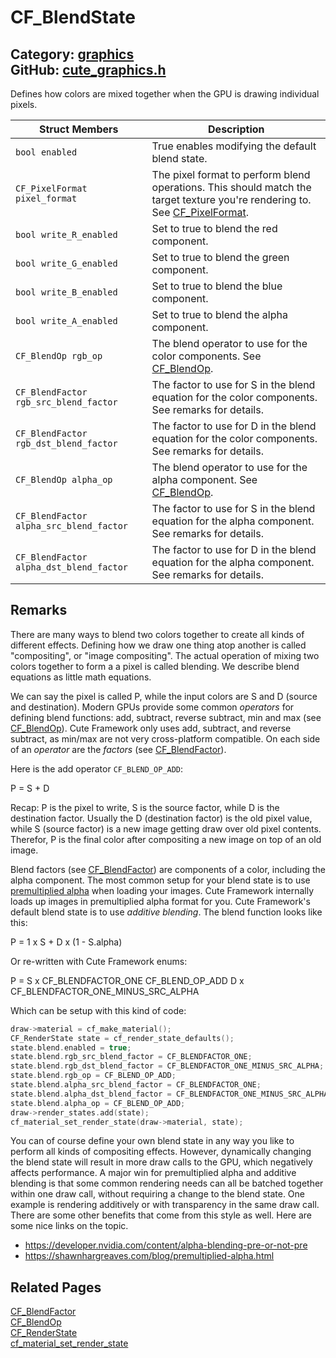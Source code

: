 [](../header.md ':include')

# CF_BlendState

Category: [graphics](https://github.com/RandyGaul/cute_framework/blob/master/docs/api_reference?id=graphics)  
GitHub: [cute_graphics.h](https://github.com/RandyGaul/cute_framework/blob/master/include/cute_graphics.h)  
---

Defines how colors are mixed together when the GPU is drawing individual pixels.

Struct Members | Description
--- | ---
`bool enabled` | True enables modifying the default blend state.
`CF_PixelFormat pixel_format` | The pixel format to perform blend operations. This should match the target texture you're rendering to. See [CF_PixelFormat](https://github.com/RandyGaul/cute_framework/blob/master/docs/graphics/cf_pixelformat.md).
`bool write_R_enabled` | Set to true to blend the red component.
`bool write_G_enabled` | Set to true to blend the green component.
`bool write_B_enabled` | Set to true to blend the blue component.
`bool write_A_enabled` | Set to true to blend the alpha component.
`CF_BlendOp rgb_op` | The blend operator to use for the color components. See [CF_BlendOp](https://github.com/RandyGaul/cute_framework/blob/master/docs/graphics/cf_blendop.md).
`CF_BlendFactor rgb_src_blend_factor` | The factor to use for S in the blend equation for the color components. See remarks for details.
`CF_BlendFactor rgb_dst_blend_factor` | The factor to use for D in the blend equation for the color components. See remarks for details.
`CF_BlendOp alpha_op` | The blend operator to use for the alpha component. See [CF_BlendOp](https://github.com/RandyGaul/cute_framework/blob/master/docs/graphics/cf_blendop.md).
`CF_BlendFactor alpha_src_blend_factor` | The factor to use for S in the blend equation for the alpha component. See remarks for details.
`CF_BlendFactor alpha_dst_blend_factor` | The factor to use for D in the blend equation for the alpha component. See remarks for details.

## Remarks

There are many ways to blend two colors together to create all kinds of different effects. Defining how we draw one thing atop
another is called "compositing", or "image compositing". The actual operation of mixing two colors together to form a
a pixel is called blending. We describe blend equations as little math equations.

We can say the pixel is called P, while the input colors are S and D (source and destination). Modern GPUs provide some
common _operators_ for defining blend functions: add, subtract, reverse subtract, min and max (see [CF_BlendOp](https://github.com/RandyGaul/cute_framework/blob/master/docs/graphics/cf_blendop.md)). Cute Framework only
uses add, subtract, and reverse subtract, as min/max are not very cross-platform compatible. On each side of an _operator_ are the
_factors_ (see [CF_BlendFactor](https://github.com/RandyGaul/cute_framework/blob/master/docs/graphics/cf_blendfactor.md)).

Here is the add operator `CF_BLEND_OP_ADD`:

P = S + D

Recap: P is the pixel to write, S is the source factor, while D is the destination factor. Usually the D (destination factor) is
the old pixel value, while S (source factor) is a new image getting draw over old pixel contents. Therefor, P is the final color
after compositing a new image on top of an old image.

Blend factors (see [CF_BlendFactor](https://github.com/RandyGaul/cute_framework/blob/master/docs/graphics/cf_blendfactor.md)) are components of a color, including the alpha component. The most common setup for your
blend state is to use [premultiplied alpha](https://blog.demofox.org/2015/06/19/what-is-pre-multiplied-alpha-and-why-does-it-matter/) when loading your images.
Cute Framework internally loads up images in premultiplied alpha format for you. Cute Framework's default blend state is to use
_additive blending_. The blend function looks like this:

P = 1 x S + D x (1 - S.alpha)

Or re-written with Cute Framework enums:

P = S x CF_BLENDFACTOR_ONE CF_BLEND_OP_ADD D x CF_BLENDFACTOR_ONE_MINUS_SRC_ALPHA

Which can be setup with this kind of code:

```cpp
draw->material = cf_make_material();
CF_RenderState state = cf_render_state_defaults();
state.blend.enabled = true;
state.blend.rgb_src_blend_factor = CF_BLENDFACTOR_ONE;
state.blend.rgb_dst_blend_factor = CF_BLENDFACTOR_ONE_MINUS_SRC_ALPHA;
state.blend.rgb_op = CF_BLEND_OP_ADD;
state.blend.alpha_src_blend_factor = CF_BLENDFACTOR_ONE;
state.blend.alpha_dst_blend_factor = CF_BLENDFACTOR_ONE_MINUS_SRC_ALPHA;
state.blend.alpha_op = CF_BLEND_OP_ADD;
draw->render_states.add(state);
cf_material_set_render_state(draw->material, state);
```

You can of course define your own blend state in any way you like to perform all kinds of compositing effects. However, dynamically changing the
blend state will result in more draw calls to the GPU, which negatively affects performance. A major win for premultiplied alpha and
additive blending is that some common rendering needs can all be batched together within one draw call, without requiring a change to
the blend state. One example is rendering additively or with transparency in the same draw call. There are some other benefits that come from
this style as well. Here are some nice links on the topic.
- https://developer.nvidia.com/content/alpha-blending-pre-or-not-pre
- https://shawnhargreaves.com/blog/premultiplied-alpha.html

## Related Pages

[CF_BlendFactor](https://github.com/RandyGaul/cute_framework/blob/master/docs/graphics/cf_blendfactor.md)  
[CF_BlendOp](https://github.com/RandyGaul/cute_framework/blob/master/docs/graphics/cf_blendop.md)  
[CF_RenderState](https://github.com/RandyGaul/cute_framework/blob/master/docs/graphics/cf_renderstate.md)  
[cf_material_set_render_state](https://github.com/RandyGaul/cute_framework/blob/master/docs/graphics/cf_material_set_render_state.md)  
